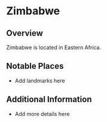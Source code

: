 # Zimbabwe
## Overview
Zimbabwe is located in Eastern Africa.

## Notable Places
- Add landmarks here

## Additional Information
- Add more details here
